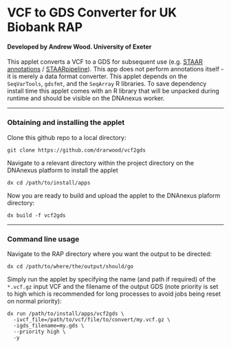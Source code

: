 # VCF to GDS Converter for UK Biobank RAP
#### Developed by Andrew Wood. University of Exeter
This applet converts a VCF to a GDS for subsequent use 
(e.g. [STAAR annotations](https://github.com/xihaoli/favorannotator-rap) / [STAARpipeline](https://github.com/xihaoli/staarpipeline-rap)). 
This app does not perform annotations itself - it is merely a data format converter. This applet depends on the `SeqVarTools`, `gdsfmt`, and the `SeqArray` R libraries. To save dependency install time this applet comes with an R library that will be unpacked during runtime and should be visible on the DNAnexus worker.

---
### Obtaining and installing the applet

Clone this github repo to a local directory:
```
git clone https://github.com/drarwood/vcf2gds
```

Navigate to a relevant directory within the project directory on the DNAnexus platform to install the applet
```
dx cd /path/to/install/apps 
```

Now you are ready to build and upload the applet to the DNAnexus plaform directory:
```
dx build -f vcf2gds
```
---
### Command line usage
Navigate to the RAP directory where you want the output to be directed:
```
dx cd /path/to/where/the/output/should/go
```
Simply run the applet by specifying the name (and path if required) of the `*.vcf.gz` input VCF and the filename of the output GDS 
(note priority is set to high which is recommended for long processes to avoid jobs being reset on normal priority):
```
dx run /path/to/install/apps/vcf2gds \
  -ivcf_file=/path/to/vcf/file/to/convert/my.vcf.gz \
  -igds_filename=my.gds \
  --priority high \
  -y
```

